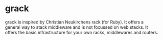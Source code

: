 grack
===

grack is inspired by Christian Neukirchens rack (for Ruby).
It offers a general way to stack middleware and is not focussed on
web stacks. It offers the basic infrastructure for your own racks,
middlewares and routers.